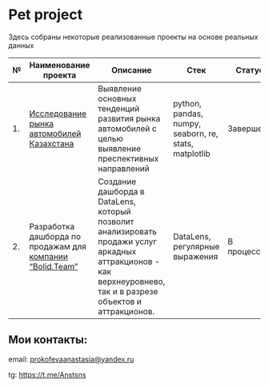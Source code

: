 # Pet project

Здесь собраны некоторые реализованные проекты на основе реальных данных

| №    | Наименование проекта                | Описание                                                     | Стек                                                         | Статус|
| ---- | ------------------------------------------------------------ | ------------------------------------------------------------ | ------------------------------------------------------------ | ---- |
| 1.   | [Исследование рынка автомобилей Казахстана](https://github.com/Anstosia/pet_project/tree/main/auto_kz) | Выявление основных тенденций развития рынка автомобилей с целью выявление преспективных направлений| python, pandas, numpy, seaborn, re, stats, matplotlib | Завершено |
| 2.   | Разработка дашборда по продажам для [компании “Bolid.Team”](https://bolid.team ) | Создание дашборда в DataLens, который позволит анализировать продажи услуг аркадных аттракционов - как верхнеуровнево, так и в разрезе объектов и аттракционов.| DataLens, регулярные выражения | В процессе |

## Мои контакты: 
email: prokofevaanastasia@yandex.ru

tg: https://t.me/Anstsns
